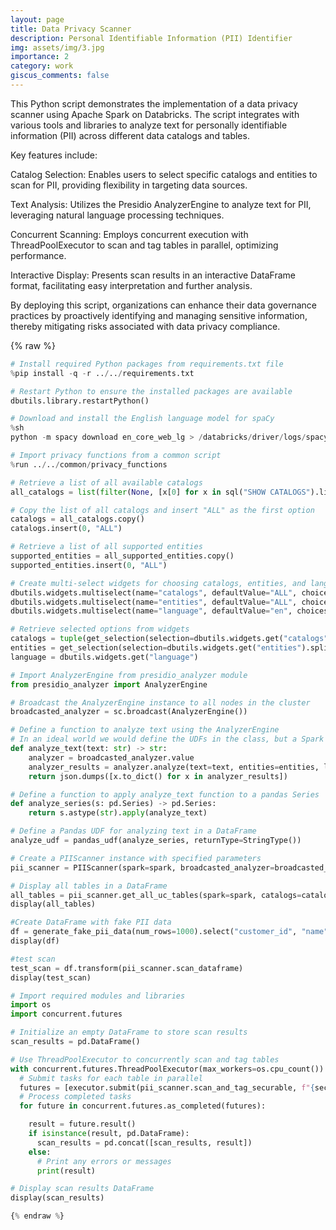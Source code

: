 ```yaml
---
layout: page
title: Data Privacy Scanner
description: Personal Identifiable Information (PII) Identifier
img: assets/img/3.jpg
importance: 2
category: work
giscus_comments: false
---
```

This Python script demonstrates the implementation of a data privacy scanner using Apache Spark on Databricks. The script integrates with various tools and libraries to analyze text for personally identifiable information (PII) across different data catalogs and tables.

Key features include:

Catalog Selection: Enables users to select specific catalogs and entities to scan for PII, providing flexibility in targeting data sources.

Text Analysis: Utilizes the Presidio AnalyzerEngine to analyze text for PII, leveraging natural language processing techniques.

Concurrent Scanning: Employs concurrent execution with ThreadPoolExecutor to scan and tag tables in parallel, optimizing performance.

Interactive Display: Presents scan results in an interactive DataFrame format, facilitating easy interpretation and further analysis.

By deploying this script, organizations can enhance their data governance practices by proactively identifying and managing sensitive information, thereby mitigating risks associated with data privacy compliance.

{% raw %}
```python
# Install required Python packages from requirements.txt file
%pip install -q -r ../../requirements.txt

# Restart Python to ensure the installed packages are available
dbutils.library.restartPython()

# Download and install the English language model for spaCy
%sh
python -m spacy download en_core_web_lg > /databricks/driver/logs/spacy.log

# Import privacy functions from a common script
%run ../../common/privacy_functions

# Retrieve a list of all available catalogs
all_catalogs = list(filter(None, [x[0] for x in sql("SHOW CATALOGS").limit(1000).collect()]))

# Copy the list of all catalogs and insert "ALL" as the first option
catalogs = all_catalogs.copy()
catalogs.insert(0, "ALL")

# Retrieve a list of all supported entities
supported_entities = all_supported_entities.copy()
supported_entities.insert(0, "ALL")

# Create multi-select widgets for choosing catalogs, entities, and language
dbutils.widgets.multiselect(name="catalogs", defaultValue="ALL", choices=catalogs, label="catalogs_to_scan")
dbutils.widgets.multiselect(name="entities", defaultValue="ALL", choices=supported_entities, label="entities_to_detect")
dbutils.widgets.multiselect(name="language", defaultValue="en", choices=["en"], label="language")

# Retrieve selected options from widgets
catalogs = tuple(get_selection(selection=dbutils.widgets.get("catalogs").split(","), all_options=all_catalogs))
entities = get_selection(selection=dbutils.widgets.get("entities").split(","), all_options=all_supported_entities)
language = dbutils.widgets.get("language")

# Import AnalyzerEngine from presidio_analyzer module
from presidio_analyzer import AnalyzerEngine

# Broadcast the AnalyzerEngine instance to all nodes in the cluster
broadcasted_analyzer = sc.broadcast(AnalyzerEngine())

# Define a function to analyze text using the AnalyzerEngine
# In an ideal world we would define the UDFs in the class, but a Spark UDF can only be defined in a class as a static method...
def analyze_text(text: str) -> str:
    analyzer = broadcasted_analyzer.value
    analyzer_results = analyzer.analyze(text=text, entities=entities, language=language)
    return json.dumps([x.to_dict() for x in analyzer_results]) 

# Define a function to apply analyze_text function to a pandas Series
def analyze_series(s: pd.Series) -> pd.Series:
    return s.astype(str).apply(analyze_text)

# Define a Pandas UDF for analyzing text in a DataFrame
analyze_udf = pandas_udf(analyze_series, returnType=StringType())

# Create a PIIScanner instance with specified parameters
pii_scanner = PIIScanner(spark=spark, broadcasted_analyzer=broadcasted_analyzer, entities=entities, language=language,  sample_size=1000, average_score=0.5, hit_rate=60)

# Display all tables in a DataFrame
all_tables = pii_scanner.get_all_uc_tables(spark=spark, catalogs=catalogs).where("table_schema != 'information_schema'")
display(all_tables)

#Create DataFrame with fake PII data
df = generate_fake_pii_data(num_rows=1000).select("customer_id", "name", "email", "ssn", "iban", "credit_card", "phone_number", "date_of_birth", "ipv4", "ipv6", "freetext")
display(df)

#test scan 
test_scan = df.transform(pii_scanner.scan_dataframe)
display(test_scan)

# Import required modules and libraries
import os
import concurrent.futures

# Initialize an empty DataFrame to store scan results
scan_results = pd.DataFrame()

# Use ThreadPoolExecutor to concurrently scan and tag tables
with concurrent.futures.ThreadPoolExecutor(max_workers=os.cpu_count()) as executor:
  # Submit tasks for each table in parallel
  futures = [executor.submit(pii_scanner.scan_and_tag_securable, f"{securable.table_catalog}.{securable.table_schema}.{securable.table_name}", securable.table_type) for securable in all_tables.collect()]
  # Process completed tasks
  for future in concurrent.futures.as_completed(futures):

    result = future.result()
    if isinstance(result, pd.DataFrame):
      scan_results = pd.concat([scan_results, result])
    else:
      # Print any errors or messages
      print(result)

# Display scan results DataFrame
display(scan_results)

{% endraw %}
